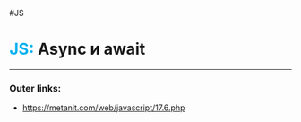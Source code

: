 #JS
# <font color="#00b0f0">JS:</font> Async и await
---
### Outer links:
- https://metanit.com/web/javascript/17.6.php